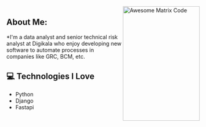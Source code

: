 

<img src = 'https://github.com/MarikIshtar007/MarikIshtar007/blob/master/images/matrix.gif' alt = 'Awesome Matrix Code' align='right' width="200" height="300"/>


## About Me:
 *I'm a data analyst and senior technical risk analyst at Digikala who enjoy developing new software to automate processes in companies like GRC, BCM, etc.
 

## :computer: Technologies I Love
* Python
* Django
* Fastapi


